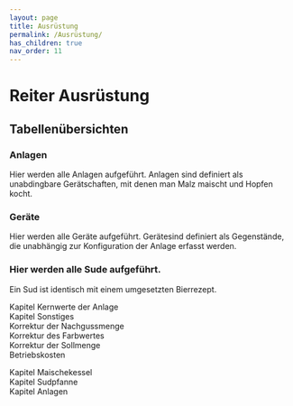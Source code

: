 ```yaml
---
layout: page
title: Ausrüstung
permalink: /Ausrüstung/
has_children: true
nav_order: 11
---
```


# Reiter Ausrüstung

## Tabellenübersichten

### Anlagen
Hier werden alle Anlagen aufgeführt.
Anlagen sind definiert als unabdingbare Gerätschaften, mit denen man Malz maischt und Hopfen kocht.

### Geräte
Hier werden alle Geräte aufgeführt.
Gerätesind definiert als Gegenstände, die unabhängig zur Konfiguration der Anlage erfasst werden.

### Hier werden alle Sude aufgeführt.
Ein Sud ist identisch mit einem umgesetzten Bierrezept.

Kapitel Kernwerte der Anlage  
Kapitel Sonstiges  
Korrektur der Nachgussmenge  
Korrektur des Farbwertes  
Korrektur der Sollmenge  
Betriebskosten  
  
Kapitel Maischekessel  
Kapitel Sudpfanne  
Kapitel Anlagen